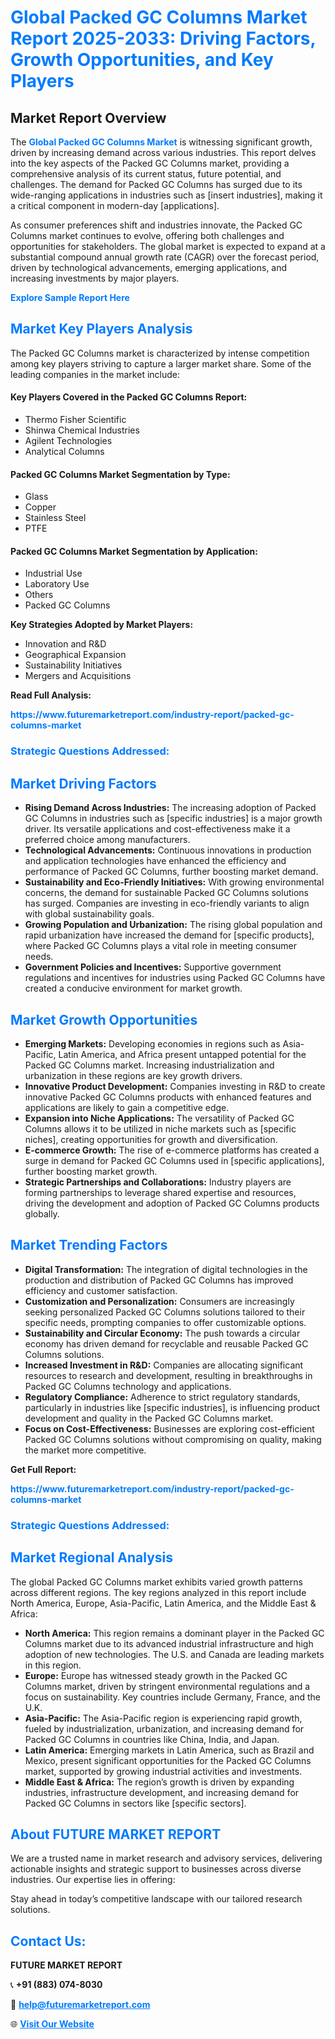 <h1 style="color: #007BFF;">Global Packed GC Columns Market Report 2025-2033: Driving Factors, Growth Opportunities, and Key Players</h1>

<section id="overview">
<h2>Market Report Overview</h2>
<p>The <a href="https://www.futuremarketreport.com/industry-report/packed-gc-columns-market" style="color: #007BFF; text-decoration: none;"><strong>Global Packed GC Columns Market</strong></a> is witnessing significant growth, driven by increasing demand across various industries. This report delves into the key aspects of the Packed GC Columns market, providing a comprehensive analysis of its current status, future potential, and challenges. The demand for Packed GC Columns has surged due to its wide-ranging applications in industries such as [insert industries], making it a critical component in modern-day [applications].</p>
<p>As consumer preferences shift and industries innovate, the Packed GC Columns market continues to evolve, offering both challenges and opportunities for stakeholders. The global market is expected to expand at a substantial compound annual growth rate (CAGR) over the forecast period, driven by technological advancements, emerging applications, and increasing investments by major players.</p>
</section>

<section id="overview">
<p><a href="https://www.futuremarketreport.com/request-sample/reportId=124847" style="color: #007BFF; text-decoration: none;"><strong>Explore Sample Report Here</strong></a></p>
</section>

<section id="key-players">
<h2 style="color: #007BFF;">Market Key Players Analysis</h2>
<p>The Packed GC Columns market is characterized by intense competition among key players striving to capture a larger market share. Some of the leading companies in the market include:</p>
<h4>Key Players Covered in the Packed GC Columns Report:</h4>
<ul><li>Thermo Fisher Scientific</li><li>Shinwa Chemical Industries</li><li>Agilent Technologies</li><li>Analytical Columns</li></ul>
<h4>Packed GC Columns Market Segmentation by Type:</h4>
<ul><li>Glass</li><li>Copper</li><li>Stainless Steel</li><li>PTFE</li></ul>

<h4>Packed GC Columns Market Segmentation by Application:</h4>
<ul><li>Industrial Use</li><li>Laboratory Use</li><li>Others</li><li>Packed GC Columns</li></ul>
<p><strong>Key Strategies Adopted by Market Players:</strong></p>
<ul>
<li>Innovation and R&D</li>
<li>Geographical Expansion</li>
<li>Sustainability Initiatives</li>
<li>Mergers and Acquisitions</li>
</ul>
</section>

<section>
<p><strong>Read Full Analysis: </strong></p><a href="https://www.futuremarketreport.com/industry-report/packed-gc-columns-market" style="color: #007BFF; text-decoration: none;"><strong>https://www.futuremarketreport.com/industry-report/packed-gc-columns-market</strong></a>
<h3 style="color: #007BFF;">Strategic Questions Addressed:</h3>
</section>

<section id="driving-factors">
<h2 style="color: #007BFF;">Market Driving Factors</h2>
<ul>
<li><strong>Rising Demand Across Industries:</strong> The increasing adoption of Packed GC Columns in industries such as [specific industries] is a major growth driver. Its versatile applications and cost-effectiveness make it a preferred choice among manufacturers.</li>
<li><strong>Technological Advancements:</strong> Continuous innovations in production and application technologies have enhanced the efficiency and performance of Packed GC Columns, further boosting market demand.</li>
<li><strong>Sustainability and Eco-Friendly Initiatives:</strong> With growing environmental concerns, the demand for sustainable Packed GC Columns solutions has surged. Companies are investing in eco-friendly variants to align with global sustainability goals.</li>
<li><strong>Growing Population and Urbanization:</strong> The rising global population and rapid urbanization have increased the demand for [specific products], where Packed GC Columns plays a vital role in meeting consumer needs.</li>
<li><strong>Government Policies and Incentives:</strong> Supportive government regulations and incentives for industries using Packed GC Columns have created a conducive environment for market growth.</li>
</ul>
</section>

<section id="growth-opportunities">
<h2 style="color: #007BFF;">Market Growth Opportunities</h2>
<ul>
<li><strong>Emerging Markets:</strong> Developing economies in regions such as Asia-Pacific, Latin America, and Africa present untapped potential for the Packed GC Columns market. Increasing industrialization and urbanization in these regions are key growth drivers.</li>
<li><strong>Innovative Product Development:</strong> Companies investing in R&D to create innovative Packed GC Columns products with enhanced features and applications are likely to gain a competitive edge.</li>
<li><strong>Expansion into Niche Applications:</strong> The versatility of Packed GC Columns allows it to be utilized in niche markets such as [specific niches], creating opportunities for growth and diversification.</li>
<li><strong>E-commerce Growth:</strong> The rise of e-commerce platforms has created a surge in demand for Packed GC Columns used in [specific applications], further boosting market growth.</li>
<li><strong>Strategic Partnerships and Collaborations:</strong> Industry players are forming partnerships to leverage shared expertise and resources, driving the development and adoption of Packed GC Columns products globally.</li>
</ul>
</section>

<section id="trending-factors">
<h2 style="color: #007BFF;">Market Trending Factors</h2>
<ul>
<li><strong>Digital Transformation:</strong> The integration of digital technologies in the production and distribution of Packed GC Columns has improved efficiency and customer satisfaction.</li>
<li><strong>Customization and Personalization:</strong> Consumers are increasingly seeking personalized Packed GC Columns solutions tailored to their specific needs, prompting companies to offer customizable options.</li>
<li><strong>Sustainability and Circular Economy:</strong> The push towards a circular economy has driven demand for recyclable and reusable Packed GC Columns solutions.</li>
<li><strong>Increased Investment in R&D:</strong> Companies are allocating significant resources to research and development, resulting in breakthroughs in Packed GC Columns technology and applications.</li>
<li><strong>Regulatory Compliance:</strong> Adherence to strict regulatory standards, particularly in industries like [specific industries], is influencing product development and quality in the Packed GC Columns market.</li>
<li><strong>Focus on Cost-Effectiveness:</strong> Businesses are exploring cost-efficient Packed GC Columns solutions without compromising on quality, making the market more competitive.</li>
</ul>
</section>

<section>
<p><strong>Get Full Report: </strong></p><a href="https://www.futuremarketreport.com/industry-report/packed-gc-columns-market" style="color: #007BFF; text-decoration: none;"><strong>https://www.futuremarketreport.com/industry-report/packed-gc-columns-market</strong></a>
<h3 style="color: #007BFF;">Strategic Questions Addressed:</h3>
</section>


<section id="regional-analysis">
<h2 style="color: #007BFF;">Market Regional Analysis</h2>
<p>The global Packed GC Columns market exhibits varied growth patterns across different regions. The key regions analyzed in this report include North America, Europe, Asia-Pacific, Latin America, and the Middle East & Africa:</p>
<ul>
<li><strong>North America:</strong> This region remains a dominant player in the Packed GC Columns market due to its advanced industrial infrastructure and high adoption of new technologies. The U.S. and Canada are leading markets in this region.</li>
<li><strong>Europe:</strong> Europe has witnessed steady growth in the Packed GC Columns market, driven by stringent environmental regulations and a focus on sustainability. Key countries include Germany, France, and the U.K.</li>
<li><strong>Asia-Pacific:</strong> The Asia-Pacific region is experiencing rapid growth, fueled by industrialization, urbanization, and increasing demand for Packed GC Columns in countries like China, India, and Japan.</li>
<li><strong>Latin America:</strong> Emerging markets in Latin America, such as Brazil and Mexico, present significant opportunities for the Packed GC Columns market, supported by growing industrial activities and investments.</li>
<li><strong>Middle East & Africa:</strong> The region’s growth is driven by expanding industries, infrastructure development, and increasing demand for Packed GC Columns in sectors like [specific sectors].</li>
</ul>
</section>

<footer>
<h2 style="color: #007BFF;">About FUTURE MARKET REPORT</h2>
<p>We are a trusted name in market research and advisory services, delivering actionable insights and strategic support to businesses across diverse industries. Our expertise lies in offering:</p>

<p>Stay ahead in today’s competitive landscape with our tailored research solutions.</p>

<h2 style="color: #007BFF;">Contact Us:</h2>
<p><strong>FUTURE MARKET REPORT</strong></p>
<p>📞 <strong>+91 (883) 074-8030</strong></p>
<p>📧 <strong><a href="mailto:help@futuremarketreport.com" style="color: #007BFF;">help@futuremarketreport.com</a></strong></p>
<p>🌐 <strong><a href="https://www.futuremarketreport.com/" style="color: #007BFF;">Visit Our Website</a></strong></p>
</footer>